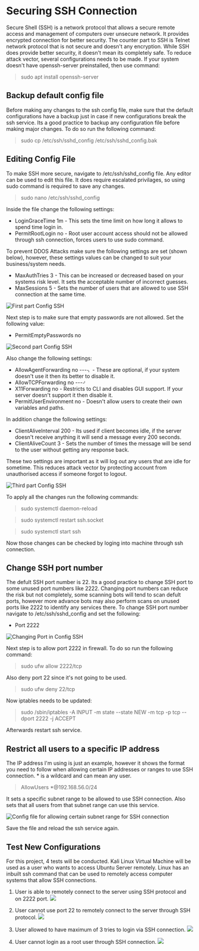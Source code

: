 # Securing SSH Connection
Secure Shell (SSH) is a network protocol that allows a secure remote access and management of computers over unsecure network. It provides encrypted connection for better security. The counter part to SSH is Telnet network protocol that is not secure and doesn't any encryption. While SSH does provide better security, it doesn't mean its completely safe. To reduce attack vector, several configurations needs to be made. If your system doesn't have openssh-server preinstalled, then use command:
> sudo apt install openssh-server

## Backup default config file
Before making any changes to the ssh config file, make sure that the default configurations have a backup just in case if new configurations break the ssh service. Its a good practice to backup any configuration file before making major changes. To do so run the following command:
> sudo cp /etc/ssh/sshd_config /etc/ssh/sshd_config.bak

## Editing Config File
To make SSH more secure, navigate to /etc/ssh/sshd_config file. Any editor can be used to edit this file. It does require escalated privilages, so using sudo command is required to save any changes.
> sudo nano /etc/ssh/sshd_config

Inside the file change the following settings:
* LoginGraceTime 1m - This sets the time limit on how long it allows to spend time login in.
* PermitRootLogin no - Root user account access should not be allowed through ssh connection, forces users to use sudo command.

To prevent DDOS Attacks make sure the following settings are set (shown below), however, these settings values can be changed to suit your business/system needs.
* MaxAuthTries 3 - This can be increased or decreased based on your systems risk level. It sets the acceptable number of incorrect guesses.
* MaxSessions 5 - Sets the number of users that are allowed to use SSH connection at the same time.

![First part Config SSH](screenshots/securessh_1.png)

Next step is to make sure that empty passwords are not allowed. Set the following value:
* PermitEmptyPasswords no

![Second part Config SSH](screenshots/securessh_2.png)

Also change the following settings:
* AllowAgentForwarding no ---⌍ - These are optional, if your system doesn't use it then its better to disable it.
* AllowTCPForwarding no   ---⌏
* X11Forwarding no - Restricts to CLI and disables GUI support. If your server doesn't support it then disable it. 
* PermitUserEnvironment no - Doesn't allow users to create their own variables and paths.

In addition change the following settings:
* ClientAliveInterval 200 - Its used if client becomes idle, if the server doesn't receive anything it will send a message every 200 seconds. 
* ClientAliveCount 3 - Sets the number of times the message will be send to the user without getting any response back.

These two settings are important as it will log out any users that are idle for sometime. This reduces attack vector by protecting account from unauthorised access if someone forgot to logout.

![Third part Config SSH](screenshots/securessh_3.png)

To apply all the changes run the following commands:
> sudo systemctl daemon-reload

> sudo systemctl restart ssh.socket

> sudo systemctl start ssh

Now those changes can be checked by loging into machine through ssh connection.

## Change SSH port number
The defult SSH port number is 22. Its a good practice to change SSH port to some unused port numbers like 2222. Changing port numbers can reduce the risk but not completely, some scanning bots will tend to scan defult ports, however more advance bots may also perform scans on unused ports like 2222 to identify any services there. To change SSH port number navigate to /etc/ssh/sshd_config and set the following:
* Port 2222

![Changing Port in Config SSH](screenshots/securessh_4.png)

Next step is to allow port 2222 in firewall. To do so run the following command:
> sudo ufw allow 2222/tcp

Also deny port 22 since it's not going to be used.
> sudo ufw deny 22/tcp

Now iptables needs to be updated:
> sudo /sbin/iptables -A INPUT -m state --state NEW -m tcp -p tcp --dport 2222 -j ACCEPT

Afterwards restart ssh service.

## Restrict all users to a specific IP address
The IP address I'm using is just an example, however it shows the format you need to follow when allowing certain IP addresses or ranges to use SSH connection. * is a wildcard and can mean any user.
> AllowUsers *@192.168.56.0/24

It sets a specific subnet range to be allowed to use SSH connection. Also sets that all users from that subnet range can use this service.

![Config file for allowing certain subnet range for SSH connection](screenshots/securessh_5.png)

Save the file and reload the ssh service again.

## Test New Configurations
For this project, 4 tests will be conducted. Kali Linux Virtual Machine will be used as a user who wants to access Ubuntu Server remotely. Linux has an inbuilt ssh command that can be used to remotely access computer systems that allow SSH connections.

1) User is able to remotely connect to the server using SSH protocol and on 2222 port.
![](screenshots/securessh_6.png)

3) User cannot use port 22 to remotely connect to the server through SSH protocol.
![](screenshots/securessh_7.png)

4) User allowed to have maximum of 3 tries to login via SSH connection.
![](screenshots/securessh_9.png)

5) User cannot login as a root user through SSH connection.
![](screenshots/securessh_8..png)

